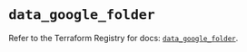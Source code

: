 # `data_google_folder`

Refer to the Terraform Registry for docs: [`data_google_folder`](https://registry.terraform.io/providers/hashicorp/google/6.13.0/docs/data-sources/folder).
